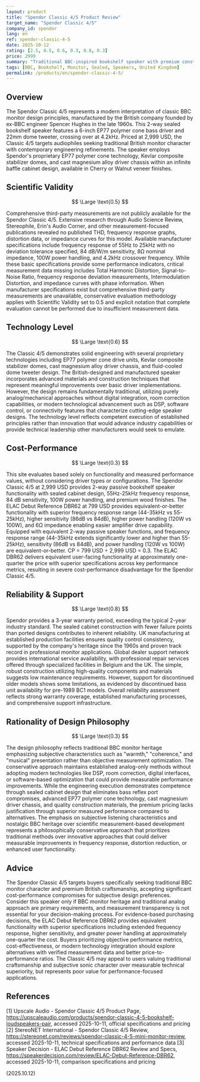 ```yaml
---
layout: product
title: "Spendor Classic 4/5 Product Review"
target_name: "Spendor Classic 4/5"
company_id: spendor
lang: en
ref: spendor-classic-4-5
date: 2025-10-12
rating: [2.5, 0.5, 0.6, 0.3, 0.8, 0.3]
price: 2999
summary: "Traditional BBC-inspired bookshelf speaker with premium construction but limited cost-performance and measurement transparency"
tags: [BBC, Bookshelf, Monitor, Sealed, Speakers, United Kingdom]
permalink: /products/en/spendor-classic-4-5/
---
```

## Overview

The Spendor Classic 4/5 represents a modern interpretation of classic BBC monitor design principles, manufactured by the British company founded by ex-BBC engineer Spencer Hughes in the late 1960s. This 2-way sealed bookshelf speaker features a 6-inch EP77 polymer cone bass driver and 22mm dome tweeter, crossing over at 4.2kHz. Priced at 2,999 USD, the Classic 4/5 targets audiophiles seeking traditional British monitor character with contemporary engineering refinements. The speaker employs Spendor's proprietary EP77 polymer cone technology, Kevlar composite stabilizer domes, and cast magnesium alloy driver chassis within an infinite baffle cabinet design, available in Cherry or Walnut veneer finishes.

## Scientific Validity

$$ \Large \text{0.5} $$

Comprehensive third-party measurements are not publicly available for the Spendor Classic 4/5. Extensive research through Audio Science Review, Stereophile, Erin's Audio Corner, and other measurement-focused publications revealed no published THD, frequency response graphs, distortion data, or impedance curves for this model. Available manufacturer specifications include frequency response of 55Hz to 25kHz with no deviation tolerance specified, 84 dB/W/m sensitivity, 8Ω nominal impedance, 100W power handling, and 4.2kHz crossover frequency. While these basic specifications provide some performance indicators, critical measurement data missing includes Total Harmonic Distortion, Signal-to-Noise Ratio, frequency response deviation measurements, Intermodulation Distortion, and impedance curves with phase information. When manufacturer specifications exist but comprehensive third-party measurements are unavailable, conservative evaluation methodology applies with Scientific Validity set to 0.5 and explicit notation that complete evaluation cannot be performed due to insufficient measurement data.

## Technology Level

$$ \Large \text{0.6} $$

The Classic 4/5 demonstrates solid engineering with several proprietary technologies including EP77 polymer cone drive units, Kevlar composite stabilizer domes, cast magnesium alloy driver chassis, and fluid-cooled dome tweeter design. The British-designed and manufactured speaker incorporates advanced materials and construction techniques that represent meaningful improvements over basic driver implementations. However, the design remains fundamentally traditional, utilizing purely analog/mechanical approaches without digital integration, room correction capabilities, or modern technological advancement such as DSP, software control, or connectivity features that characterize cutting-edge speaker designs. The technology level reflects competent execution of established principles rather than innovation that would advance industry capabilities or provide technical leadership other manufacturers would seek to emulate.

## Cost-Performance

$$ \Large \text{0.3} $$

This site evaluates based solely on functionality and measured performance values, without considering driver types or configurations. The Spendor Classic 4/5 at 2,999 USD provides 2-way passive bookshelf speaker functionality with sealed cabinet design, 55Hz-25kHz frequency response, 84 dB sensitivity, 100W power handling, and premium wood finishes. The ELAC Debut Reference DBR62 at 799 USD provides equivalent-or-better functionality with superior frequency response range (44-35kHz vs 55-25kHz), higher sensitivity (86dB vs 84dB), higher power handling (120W vs 100W), and 6Ω impedance enabling easier amplifier drive capability. Equipped with equivalent 2-way passive speaker functions, and frequency response range (44-35kHz extends significantly lower and higher than 55-25kHz), sensitivity (86dB vs 84dB), and power handling (120W vs 100W) are equivalent-or-better. CP = 799 USD ÷ 2,999 USD = 0.3. The ELAC DBR62 delivers equivalent user-facing functionality at approximately one-quarter the price with superior specifications across key performance metrics, resulting in severe cost-performance disadvantage for the Spendor Classic 4/5.

## Reliability & Support

$$ \Large \text{0.8} $$

Spendor provides a 3-year warranty period, exceeding the typical 2-year industry standard. The sealed cabinet construction with fewer failure points than ported designs contributes to inherent reliability. UK manufacturing at established production facilities ensures quality control consistency, supported by the company's heritage since the 1960s and proven track record in professional monitor applications. Global dealer support network provides international service availability, with professional repair services offered through specialized facilities in Belgium and the UK. The simple, robust construction utilizing high-quality components and materials suggests low maintenance requirements. However, support for discontinued older models shows some limitations, as evidenced by discontinued bass unit availability for pre-1989 BC1 models. Overall reliability assessment reflects strong warranty coverage, established manufacturing processes, and comprehensive support infrastructure.

## Rationality of Design Philosophy

$$ \Large \text{0.3} $$

The design philosophy reflects traditional BBC monitor heritage emphasizing subjective characteristics such as "warmth," "coherence," and "musical" presentation rather than objective measurement optimization. The conservative approach maintains established analog-only methods without adopting modern technologies like DSP, room correction, digital interfaces, or software-based optimization that could provide measurable performance improvements. While the engineering execution demonstrates competence through sealed cabinet design that eliminates bass reflex port compromises, advanced EP77 polymer cone technology, cast magnesium driver chassis, and quality construction materials, the premium pricing lacks justification through superior measured performance compared to alternatives. The emphasis on subjective listening characteristics and nostalgic BBC heritage over scientific measurement-based development represents a philosophically conservative approach that prioritizes traditional methods over innovative approaches that could deliver measurable improvements in frequency response, distortion reduction, or enhanced user functionality.

## Advice

The Spendor Classic 4/5 targets buyers specifically seeking traditional BBC monitor character and premium British craftsmanship, accepting significant cost-performance compromises for subjective design preferences. Consider this speaker only if BBC monitor heritage and traditional analog approach are primary requirements, and measurement transparency is not essential for your decision-making process. For evidence-based purchasing decisions, the ELAC Debut Reference DBR62 provides equivalent functionality with superior specifications including extended frequency response, higher sensitivity, and greater power handling at approximately one-quarter the cost. Buyers prioritizing objective performance metrics, cost-effectiveness, or modern technology integration should explore alternatives with verified measurement data and better price-to-performance ratios. The Classic 4/5 may appeal to users valuing traditional craftsmanship and subjective sonic character over measurable technical superiority, but represents poor value for performance-focused applications.

## References

[1] Upscale Audio - Spendor Classic 4/5 Product Page, https://upscaleaudio.com/products/spendor-classic-4-5-bookshelf-loudspeakers-pair, accessed 2025-10-11, official specifications and pricing
[2] StereoNET International - Spendor Classic 4/5 Review, https://stereonet.com/reviews/spendor-classic-4-5-mini-monitor-review, accessed 2025-10-11, technical specifications and performance data
[3] Speaker Decision - ELAC Debut Reference DBR62 Review and Specs, https://speakerdecision.com/review/ELAC-Debut-Reference-DBR62, accessed 2025-10-11, comparison specifications and pricing

(2025.10.12)